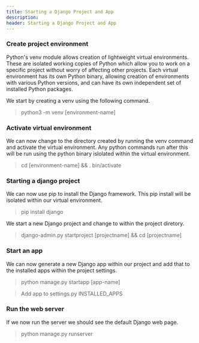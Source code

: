 ```yaml
---
title: Starting a Django Project and App
description:
header: Starting a Django Project and App
---
```


### Create project environment

Python's venv module allows creation of lightweight virtual environments. These are isolated working copies of Python which
allow you to work on a specific project without worry of affecting other projects. Each virtual environment has its own Python binary, allowing creation of environments with various Python versions, and can have its own independent set of installed Python packages.

We start by creating a venv using the following command.

> python3 -m venv [environment-name]

### Activate virtual environment

We can now change to the directory created by running the venv command and activate the virtual environment. Any python commands run after this will be run using the python binary islolated within the virtual environment.

> cd [environment-name] && . bin/activate

### Starting a django project

We can now use pip to install the Django framework. This pip install will be isolated within our virtual environment.

> pip install django

We start a new Django project and change to within the project diretory.

> django-admin.py startproject [projectname] && cd [projectname]

### Start an app

We can now generate a new Django app within our project and add that to the installed apps within the project settings.

> python manage.py startapp [app-name]

> Add app to settings.py INSTALLED_APPS

### Run the web server

If we now run the server we should see the default Django web page.

> python manage.py runserver

&nbsp;
